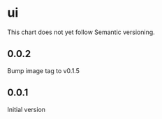 # ui

This chart does not yet follow Semantic versioning.

## 0.0.2

Bump image tag to v0.1.5

## 0.0.1

Initial version